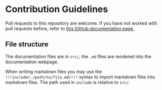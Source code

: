 # Contribution Guidelines

Pull requests to this repository are welcome. If you have not worked with pull requests before, refer to [ this Github documentation page ]( https://docs.github.com/en/github/collaborating-with-issues-and-pull-requests/about-pull-requests ).

## File structure

The documentation files are in `src/`, the `.md` files are rendered into the documentation webpage.

When writing markdown files you may use the `!!!include(./path/to/file.md)!!!` syntax to import markdown files into markdown files. The path used in `include` is relative to `src/`.